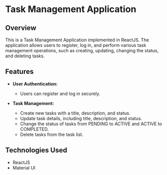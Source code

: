 # Task Management Application

## Overview

This is a Task Management Application implemented in ReactJS. The application allows users to register, log in, and perform various task management operations, such as creating, updating, changing the status, and deleting tasks.

## Features

- **User Authentication:**
  - Users can register and log in securely.

- **Task Management:**
  - Create new tasks with a title, description, and status.
  - Update task details, including title, description, and status.
  - Change the status of tasks from PENDING to ACTIVE and ACTIVE to COMPLETED.
  - Delete tasks from the task list.

## Technologies Used

- ReactJS
- Material UI

